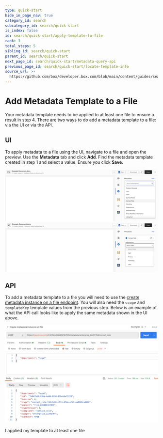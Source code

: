 ```yaml
---
type: quick-start
hide_in_page_nav: true
category_id: search
subcategory_id: search/quick-start
is_index: false
id: search/quick-start/apply-template-to-file
rank: 3
total_steps: 5
sibling_id: search/quick-start
parent_id: search/quick-start
next_page_id: search/quick-start/metadata-query-api
previous_page_id: search/quick-start/locate-template-info
source_url: >-
  https://github.com/box/developer.box.com/blob/main/content/guides/search/quick-start/3-apply-template-to-file.md
---
```

# Add Metadata Template to a File

Your metadata template needs to be applied to at least one file to ensure
a result in step 4. There are two ways to do add a metadata template to a file:
via the UI or via the API.

## UI

To apply metadata to a file using the UI, navigate to a file and open the
preview. Use the **Metadata** tab and click **Add**. Find the metadata template
created in step 1 and select a value. Ensure you click **Save**.

<ImageFrame center>

![Select a Metadata Template](./images/metadata-template-select.png)
![Select a Value](./images/select-template-value.png)

</ImageFrame>

## API

To add a metadata template to a file you will need to use the
[create metadata instance on a file endpoint][add-metadata]. You will also
need the `scope` and `templateKey` template values from the previous step.
Below is an example of what the API call looks like to apply the same metadata
shown in the UI above.

<ImageFrame center>

![Select a Metadata Template](./images/add-metadata-api.png)

</ImageFrame>

<Next>

I applied my template to at least one file

</Next>

[add-metadata]: e://post-files-id-metadata-id-id/